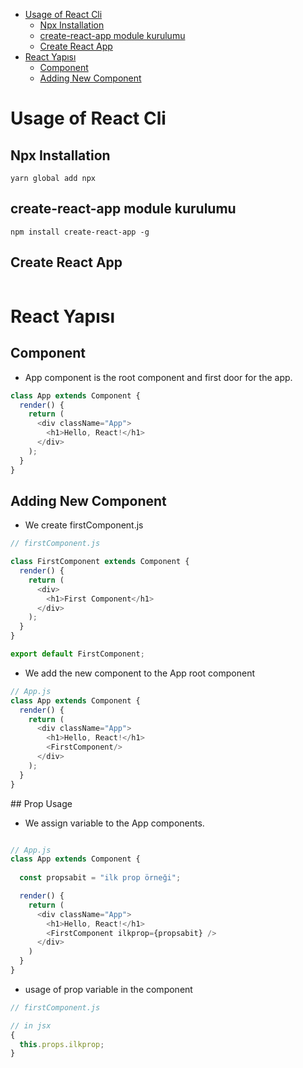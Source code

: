 
- [Usage of React Cli](#usage-of-react-cli)
  - [Npx Installation](#npx-installation)
  - [create-react-app module kurulumu](#create-react-app-module-kurulumu)
  - [Create React App](#create-react-app)
- [React Yapısı](#react-yapısı)
  - [Component](#component)
  - [Adding New Component](#adding-new-component)


# Usage of React Cli

## Npx Installation

```
yarn global add npx
```

## create-react-app module kurulumu

```
npm install create-react-app -g
```


## Create React App

```

```

# React Yapısı

## Component

- App component is the root component and first door for the app.

```js
class App extends Component {
  render() {
    return (
      <div className="App">
        <h1>Hello, React!</h1>
      </div>
    );
  }
}
```

## Adding New Component

- We create firstComponent.js

```js
// firstComponent.js

class FirstComponent extends Component {
  render() {
    return (
      <div>
        <h1>First Component</h1>
      </div>
    );
  }
}

export default FirstComponent;
```

- We add the new component to the App root component

```js
// App.js
class App extends Component {
  render() {
    return (
      <div className="App">
        <h1>Hello, React!</h1>
        <FirstComponent/>
      </div>
    );
  }
}
```

## Prop Usage

- We assign variable to the App components.

```js

// App.js
class App extends Component {
  
  const propsabit = "ilk prop örneği";

  render() {
    return (
      <div className="App">
        <h1>Hello, React!</h1>
        <FirstComponent ilkprop={propsabit} />
      </div>
    )
  }
}

```

- usage of prop variable in the component

```js
// firstComponent.js

// in jsx
{
  this.props.ilkprop;
}
```
